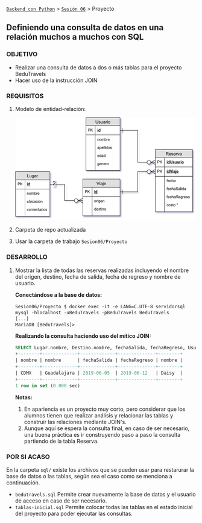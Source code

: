 [`Backend con Python`](../../Readme.md) > [`Sesión 06`](../Readme.md) > Proyecto
## Definiendo una consulta de datos en una relación muchos a muchos con SQL

### OBJETIVO
- Realizar una consulta de datos a dos o más tablas para el proyecto BeduTravels
- Hacer uso de la instrucción JOIN

### REQUISITOS
1. Modelo de entidad-relación:

   ![Diagrama entidad-relación](assets/bedutravels-modelo-er.jpg)

1. Carpeta de repo actualizada
1. Usar la carpeta de trabajo `Sesion06/Proyecto`


### DESARROLLO
1. Mostrar la lista de todas las reservas realizadas incluyendo el nombre del origen, destino, fecha de salida, fecha de regreso y nombre de usuario.

   __Conectándose a la base de datos:__

    ```console
    Sesion06/Proyecto $ docker exec -it -e LANG=C.UTF-8 servidorsql mysql -hlocalhost -uBeduTravels -pBeduTravels BeduTravels
    [...]
    MariaDB [BeduTravels]>
    ```

   __Realizando la consulta haciendo uso del mítico JOIN:__

   ```sql
   SELECT Lugar.nombre, Destino.nombre, fechaSalida, fechaRegreso, Usuario.nombre FROM Reserva JOIN Usuario ON Usuario.id=idUsuario JOIN Viaje ON idViaje=Viaje.id JOIN Lugar ON idOrigen=Lugar.id JOIN Lugar as Destino ON idDestino=Destino.id;
   +--------+-------------+-------------+--------------+--------+
   | nombre | nombre      | fechaSalida | fechaRegreso | nombre |
   +--------+-------------+-------------+--------------+--------+
   | CDMX   | Guadalajara | 2019-06-05  | 2019-06-12   | Daisy  |
   +--------+-------------+-------------+--------------+--------+
   1 row in set (0.000 sec)
   ```

   __Notas:__
   1. En apariencia es un proyecto muy corto, pero considerar que los alumnos tienen que realizar análisis y relacionar las tablas y construir las relaciones mediante JOIN's.
   1. Aunque aquí se espera la consulta final, en caso de ser necesario, una buena práctica es ir construyendo paso a paso la consulta partiendo de la tabla Reserva.

### POR SI ACASO
En la carpeta `sql/` existe los archivos que se pueden usar para restarurar la base de datos o las tablas, según sea el caso como se menciona a continuación.

  - `bedutravels.sql` Permite crear nuevamente la base de datos y el usuario de acceso en caso de ser necesario.
  - `tablas-inicial.sql` Permite colocar todas las tablas en el estado inicial del proyecto para poder ejecutar las consultas.
